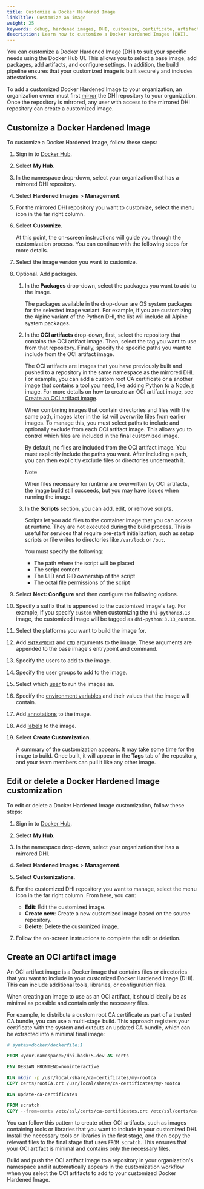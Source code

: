 ```yaml
---
title: Customize a Docker Hardened Image
linkTitle: Customize an image
weight: 25
keywords: debug, hardened images, DHI, customize, certificate, artifact
description: Learn how to customize a Docker Hardened Images (DHI).
---
```


You can customize a Docker Hardened Image (DHI) to suit your specific needs
using the Docker Hub UI. This allows you to select a base image, add packages,
add artifacts, and configure settings. In addition, the build pipeline ensures that
your customized image is built securely and includes attestations.

To add a customized Docker Hardened Image to your organization, an organization
owner must first [mirror](./mirror.md) the DHI repository to your organization.
Once the repository is mirrored, any user with access to the mirrored DHI
repository can create a customized image.

## Customize a Docker Hardened Image

To customize a Docker Hardened Image, follow these steps:

1. Sign in to [Docker Hub](https://hub.docker.com).
1. Select **My Hub**.
1. In the namespace drop-down, select your organization that has a mirrored DHI
   repository.
1. Select **Hardened Images** > **Management**.
1. For the mirrored DHI repository you want to customize, select the menu icon in the far right column.
1. Select **Customize**.

   At this point, the on-screen instructions will guide you through the
   customization process. You can continue with the following steps for more
   details.

1. Select the image version you want to customize.
1. Optional. Add packages.

   1. In the **Packages** drop-down, select the packages you want to add to the
      image.

      The packages available in the drop-down are OS system packages for the
      selected image variant. For example, if you are customizing the Alpine
      variant of the Python DHI, the list will include all Alpine system
      packages.

   1. In the **OCI artifacts** drop-down, first, select the repository that
      contains the OCI artifact image. Then, select the tag you want to use from
      that repository. Finally, specify the specific paths you want to include
      from the OCI artifact image.

      The OCI artifacts are images that you have previously
      built and pushed to a repository in the same namespace as the mirrored
      DHI. For example, you can add a custom root CA certificate or a another
      image that contains a tool you need, like adding Python to a Node.js
      image. For more details on how to create an OCI artifact image, see
      [Create an OCI artifact image](#create-an-oci-artifact-image).

      When combining images that contain directories and files with the same
      path, images later in the list will overwrite files from earlier images.
      To manage this, you must select paths to include and optionally exclude
      from each OCI artifact image. This allows you to control which files are
      included in the final customized image.

      By default, no files are included from the OCI artifact image. You must
      explicitly include the paths you want. After including a path, you can
      then explicitly exclude files or directories underneath it.

      > [!NOTE]
      >
      > When files necessary for runtime are overwritten by OCI artifacts, the
      > image build still succeeds, but you may have issues when running the
      > image.

   1. In the **Scripts** section, you can add, edit, or remove scripts.

      Scripts let you add files to the container image that you can access at runtime. They are not executed during
      the build process. This is useful for services that require pre-start initialization, such as setup scripts or
      file writes to directories like `/var/lock` or `/out`.

      You must specify the following:

      - The path where the script will be placed
      - The script content
      - The UID and GID ownership of the script
      - The octal file permissions of the script

1. Select **Next: Configure** and then configure the following options.
1. Specify a suffix that is appended to the customized image's tag. For
   example, if you specify `custom` when customizing the `dhi-python:3.13`
   image, the customized image will be tagged as `dhi-python:3.13_custom`.
1. Select the platforms you want to build the image for.
1. Add [`ENTRYPOINT`](/reference/dockerfile/#entrypoint) and
   [`CMD`](/reference/dockerfile/#cmd) arguments to the image. These
   arguments are appended to the base image's entrypoint and command.
1. Specify the users to add to the image.
1. Specify the user groups to add to the image.
1. Select which [user](/reference/dockerfile/#user) to run the images as.
1. Specify the [environment variables](/reference/dockerfile/#env) and their
   values that the image will contain.
1. Add [annotations](/build/metadata/annotations/) to the image.
1. Add [labels](/reference/dockerfile/#label) to the image.
1. Select **Create Customization**.

   A summary of the customization appears. It may take some time for the image
   to build. Once built, it will appear in the **Tags** tab of the repository,
   and your team members can pull it like any other image.

## Edit or delete a Docker Hardened Image customization

To edit or delete a Docker Hardened Image customization, follow these steps:

1. Sign in to [Docker Hub](https://hub.docker.com).
2. Select **My Hub**.
3. In the namespace drop-down, select your organization that has a mirrored DHI.
4. Select **Hardened Images** > **Management**.
5. Select **Customizations**.

6. For the customized DHI repository you want to manage, select the menu icon in the far right column.
   From here, you can:

   - **Edit**: Edit the customized image.
   - **Create new**: Create a new customized image based on the source repository.
   - **Delete**: Delete the customized image.

7. Follow the on-screen instructions to complete the edit or deletion.

## Create an OCI artifact image

An OCI artifact image is a Docker image that contains files or directories that
you want to include in your customized Docker Hardened Image (DHI). This can
include additional tools, libraries, or configuration files.

When creating an image to use as an OCI artifact, it should ideally be as
minimal as possible and contain only the necessary files.

For example, to distribute a custom root CA certificate as part of a trusted CA
bundle, you can use a multi-stage build. This approach registers your
certificate with the system and outputs an updated CA bundle, which can be
extracted into a minimal final image:

```dockerfile
# syntax=docker/dockerfile:1

FROM <your-namespace>/dhi-bash:5-dev AS certs

ENV DEBIAN_FRONTEND=noninteractive

RUN mkdir -p /usr/local/share/ca-certificates/my-rootca
COPY certs/rootCA.crt /usr/local/share/ca-certificates/my-rootca

RUN update-ca-certificates

FROM scratch
COPY --from=certs /etc/ssl/certs/ca-certificates.crt /etc/ssl/certs/ca-certificates.crt
```

You can follow this pattern to create other OCI artifacts, such as images
containing tools or libraries that you want to include in your customized DHI.
Install the necessary tools or libraries in the first stage, and then copy the
relevant files to the final stage that uses `FROM scratch`. This ensures that
your OCI artifact is minimal and contains only the necessary files.

Build and push the OCI artifact image to a repository in your organization's
namespace and it automatically appears in the customization workflow when you
select the OCI artifacts to add to your customized Docker Hardened Image.
